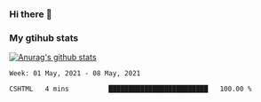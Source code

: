 ### Hi there 👋

### My gtihub stats

[![Anurag's github stats](https://github-readme-stats.vercel.app/api?username=gaozhidong)](https://github.com/gaozhidong/github-readme-stats)

<!--START_SECTION:waka-->
```text
Week: 01 May, 2021 - 08 May, 2021

CSHTML   4 mins          █████████████████████████   100.00 % 
```
<!--END_SECTION:waka-->